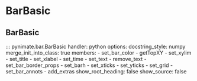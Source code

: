# BarBasic
## BarBasic
::: pynimate.bar.BarBasic
    handler: python
    options:
      docstring_style: numpy
      merge_init_into_class: true
      members:
        - set_bar_color 
        - getTopXY
        - set_xylim
        - set_title
        - set_xlabel
        - set_time
        - set_text
        - remove_text
        - set_bar_border_props
        - set_barh
        - set_xticks
        - set_yticks
        - set_grid
        - set_bar_annots
        - add_extras
      show_root_heading: false
      show_source: false